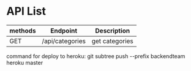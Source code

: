 # API List

| methods | Endpoint        | Description    |
| ------- | --------------- | -------------- |
| GET     | /api/categories | get categories |


command for deploy to heroku: git subtree push --prefix backendteam heroku master